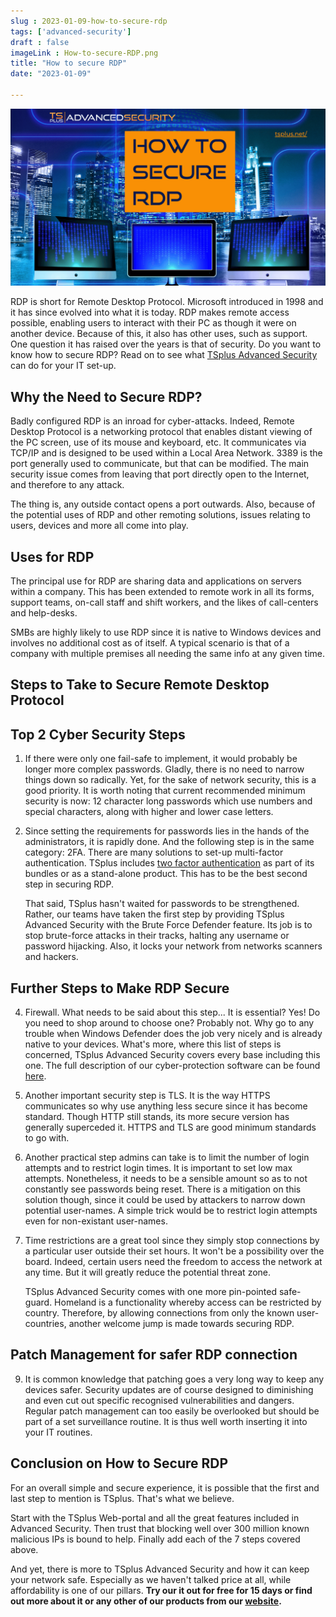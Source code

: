 ```yaml
---
slug : 2023-01-09-how-to-secure-rdp
tags: ['advanced-security']
draft : false 
imageLink : How-to-secure-RDP.png
title: "How to secure RDP"
date: "2023-01-09"

---
```


[![Article title "How to secure RDP", TSplus logo and link, with background image of city skyline at night and computer monitors showing numbers.](./images/How-to-secure-RDP.png)](https://tsplus.net/remote-work/)

RDP is short for Remote Desktop Protocol. Microsoft introduced in 1998 and it has since evolved into what it is today. RDP makes remote access possible, enabling users to interact with their PC as though it were on another device. Because of this, it also has other uses, such as support. One question it has raised over the years is that of security. Do you want to know how to secure RDP? Read on to see what [TSplus Advanced Security](https://tsplus.net/advanced-security/) can do for your IT set-up.

## Why the Need to Secure RDP?

Badly configured RDP is an inroad for cyber-attacks. Indeed, Remote Desktop Protocol is a networking protocol that enables distant viewing of the PC screen, use of its mouse and keyboard, etc. It communicates via TCP/IP and is designed to be used within a Local Area Network. 3389 is the port generally used to communicate, but that can be modified. The main security issue comes from leaving that port directly open to the Internet, and therefore to any attack.

The thing is, any outside contact opens a port outwards. Also, because of the potential uses of RDP and other remoting solutions, issues relating to users, devices and more all come into play.

## Uses for RDP

The principal use for RDP are sharing data and applications on servers within a company. This has been extended to remote work in all its forms, support teams, on-call staff and shift workers, and the likes of call-centers and help-desks.

SMBs are highly likely to use RDP since it is native to Windows devices and involves no additional cost as of itself. A typical scenario is that of a company with multiple premises all needing the same info at any given time.

## Steps to Take to Secure Remote Desktop Protocol

## Top 2 Cyber Security Steps

1. If there were only one fail-safe to implement, it would probably be longer more complex passwords. Gladly, there is no need to narrow things down so radically. Yet, for the sake of network security, this is a good priority. It is worth noting that current recommended minimum security is now: 12 character long passwords which use numbers and special characters, along with higher and lower case letters.
    
2. Since setting the requirements for passwords lies in the hands of the administrators, it is rapidly done. And the following step is in the same category: 2FA. There are many solutions to set-up multi-factor authentication. TSplus includes [two factor authentication](https://tsplus.net/two-factor-authentication/) as part of its bundles or as a stand-alone product. This has to be the best second step in securing RDP.
    
    That said, TSplus hasn't waited for passwords to be strengthened. Rather, our teams have taken the first step by providing TSplus Advanced Security with the Brute Force Defender feature. Its job is to stop brute-force attacks in their tracks, halting any username or password hijacking. Also, it locks your network from networks scanners and hackers.
    

## Further Steps to Make RDP Secure

4. Firewall. What needs to be said about this step... It is essential? Yes! Do you need to shop around to choose one? Probably not. Why go to any trouble when Windows Defender does the job very nicely and is already native to your devices. What's more, where this list of steps is concerned, TSplus Advanced Security covers every base including this one. The full description of our cyber-protection software can be found [here](https://tsplus.net/advanced-security/features/).
    
5. Another important security step is TLS. It is the way HTTPS communicates so why use anything less secure since it has become standard. Though HTTP still stands, its more secure version has generally superceded it. HTTPS and TLS are good minimum standards to go with.
    
6. Another practical step admins can take is to limit the number of login attempts and to restrict login times. It is important to set low max attempts. Nonetheless, it needs to be a sensible amount so as to not constantly see passwords being reset. There is a mitigation on this solution though, since it could be used by attackers to narrow down potential user-names. A simple trick would be to restrict login attempts even for non-existant user-names.
    
7. Time restrictions are a great tool since they simply stop connections by a particular user outside their set hours. It won't be a possibility over the board. Indeed, certain users need the freedom to access the network at any time. But it will greatly reduce the potential threat zone.
    
    TSplus Advanced Security comes with one more pin-pointed safe-guard. Homeland is a functionality whereby access can be restricted by country. Therefore, by allowing connections from only the known user-countries, another welcome jump is made towards securing RDP.
    

## Patch Management for safer RDP connection

9. It is common knowledge that patching goes a very long way to keep any devices safer. Security updates are of course designed to diminishing and even cut out specific recognised vulnerabilities and dangers. Regular patch management can too easily be overlooked but should be part of a set surveillance routine. It is thus well worth inserting it into your IT routines.
    

## Conclusion on How to Secure RDP

For an overall simple and secure experience, it is possible that the first and last step to mention is TSplus. That's what we believe.

Start with the TSplus Web-portal and all the great features included in Advanced Security. Then trust that blocking well over 300 million known malicious IPs is bound to help. Finally add each of the 7 steps covered above.

And yet, there is more to TSplus Advanced Security and how it can keep your network safe. Especially as we haven't talked price at all, while affordability is one of our pillars. **Try our it out for free for 15 days or find out more about it or any other of our products from our [website](https://tsplus.net/).**
